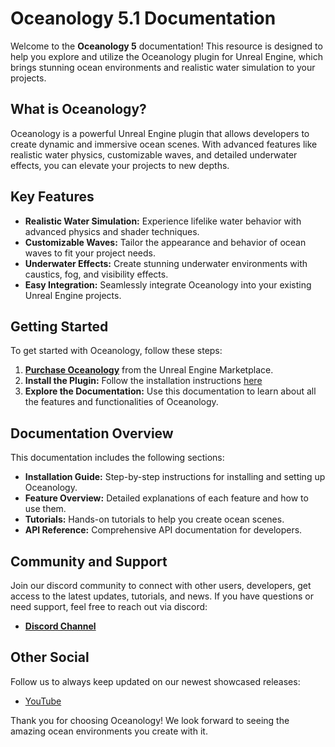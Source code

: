 # Oceanology 5.1 Documentation

Welcome to the **Oceanology 5** documentation! This resource is designed to help you explore and utilize the Oceanology plugin for Unreal Engine, which brings stunning ocean environments and realistic water simulation to your projects.

## What is Oceanology?

Oceanology is a powerful Unreal Engine plugin that allows developers to create dynamic and immersive ocean scenes. With advanced features like realistic water physics, customizable waves, and detailed underwater effects, you can elevate your projects to new depths.

## Key Features

- **Realistic Water Simulation:** Experience lifelike water behavior with advanced physics and shader techniques.
- **Customizable Waves:** Tailor the appearance and behavior of ocean waves to fit your project needs.
- **Underwater Effects:** Create stunning underwater environments with caustics, fog, and visibility effects.
- **Easy Integration:** Seamlessly integrate Oceanology into your existing Unreal Engine projects.

## Getting Started

To get started with Oceanology, follow these steps:

1. **[Purchase Oceanology](https://www.unrealengine.com/marketplace/en-US/product/oceanology)** from the Unreal Engine Marketplace.
2. **Install the Plugin:** Follow the installation instructions [here](./getting-started/installation.md)
3. **Explore the Documentation:** Use this documentation to learn about all the features and functionalities of Oceanology.

## Documentation Overview

This documentation includes the following sections:

- **Installation Guide:** Step-by-step instructions for installing and setting up Oceanology.
- **Feature Overview:** Detailed explanations of each feature and how to use them.
- **Tutorials:** Hands-on tutorials to help you create ocean scenes.
- **API Reference:** Comprehensive API documentation for developers.

## Community and Support

Join our discord community to connect with other users, developers, get access to the latest updates, tutorials, and news. If you have questions or need support, feel free to reach out via discord:

- **[Discord Channel](https://discord.gg/QYkuHbrgHS)**

## Other Social

Follow us to always keep updated on our newest showcased releases:

- [YouTube](https://www.youtube.com/channel/UCOC9QcesgNX3d7tEfRpvZ7Q)

Thank you for choosing Oceanology! We look forward to seeing the amazing ocean environments you create with it.